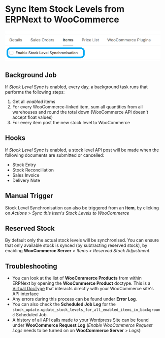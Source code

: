 # Sync Item Stock Levels from ERPNext to WooCommerce

![Sync item stock level](../images/item-stock-levels.png)

## Background Job

If *Stock Level Sync* is enabled, every day, a background task runs that performs the following steps:
1. Get all *enabled* items
2. For every WooCommerce-linked item, sum all quantities from all warehouses and round the total down (WooCommerce API doesn't accept float values)
3. For every item post the new stock level to WooCommerce

## Hooks

If *Stock Level Sync* is enabled, a stock level API post will be made when the following documents are submitted or cancelled:
- Stock Entry
- Stock Reconciliation
- Sales Invoice
- Delivery Note

## Manual Trigger
Stock Level Synchronisation can also be triggered from an **Item**, by clicking on *Actions* > *Sync this Item's Stock Levels to WooCommerce*

## Reserved Stock

By default only the actual stock levels will be synchronised. You can ensure that only available stock is synced (by subtracting reserved stock), by enabling **WooCommerce Server** > *Items* > *Reserved Stock Adjustment*.


## Troubleshooting
- You can look at the list of **WooCommerce Products** from within ERPNext by opening the **WooCommerce Product** doctype. This is a [Virtual DocType](https://frappeframework.com/docs/v15/user/en/basics/doctypes/virtual-doctype) that interacts directly with your WooCommerce site's API interface
- Any errors during this process can be found under **Error Log**.
- You can also check the **Scheduled Job Log** for the `stock_update.update_stock_levels_for_all_enabled_items_in_background` Scheduled Job.
- A history of all API calls made to your Wordpress Site can be found under **WooCommerce Request Log** (*Enable WooCommerce Request Logs* needs to be turned on on **WooCommerce Server** > *Logs*)

